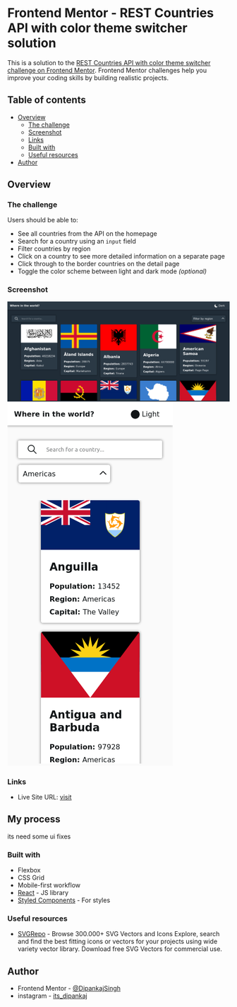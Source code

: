 # Frontend Mentor - REST Countries API with color theme switcher solution

This is a solution to the [REST Countries API with color theme switcher challenge on Frontend Mentor](https://www.frontendmentor.io/challenges/rest-countries-api-with-color-theme-switcher-5cacc469fec04111f7b848ca). Frontend Mentor challenges help you improve your coding skills by building realistic projects. 

## Table of contents

- [Overview](#overview)
  - [The challenge](#the-challenge)
  - [Screenshot](#screenshot)
  - [Links](#links)
  - [Built with](#built-with)
  - [Useful resources](#useful-resources)
- [Author](#author)

## Overview

### The challenge

Users should be able to:

- See all countries from the API on the homepage
- Search for a country using an `input` field
- Filter countries by region
- Click on a country to see more detailed information on a separate page
- Click through to the border countries on the detail page
- Toggle the color scheme between light and dark mode *(optional)*

### Screenshot

![](./screenshots/desktop.png)
![](./screenshots/mobile.png)

### Links

- Live Site URL: [visit](https://whereinglobe.netlify.app/)

## My process
its need some ui fixes

### Built with

- Flexbox
- CSS Grid
- Mobile-first workflow
- [React](https://reactjs.org/) - JS library
- [Styled Components](https://styled-components.com/) - For styles

### Useful resources

- [SVGRepo](https://www.svgrepo.com) - Browse 300.000+ SVG Vectors and Icons
Explore, search and find the best fitting icons or vectors for your projects using wide variety vector library. Download free SVG Vectors for commercial use.


## Author

- Frontend Mentor - [@DipankajSingh](https://www.frontendmentor.io/profile/DipankajSingh)
- instagram - [its_dipankaj](https://www.instagram.com/its_dipankaj)

